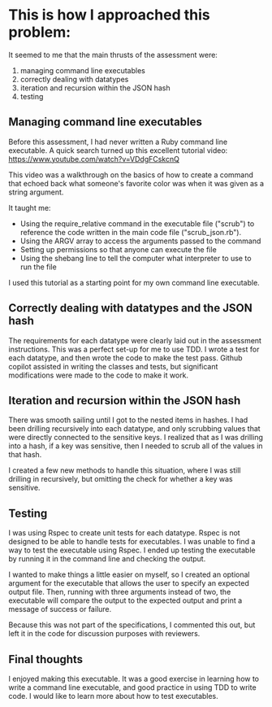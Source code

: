 # This is how I approached this problem:

It seemed to me that the main thrusts of the assessment were:
1) managing command line executables
2) correctly dealing with datatypes
3) iteration and recursion within the JSON hash
4) testing

## Managing command line executables
Before this assessment, I had never written a Ruby command line executable.  A quick search turned up this excellent tutorial video:
https://www.youtube.com/watch?v=VDdgFCskcnQ

This video was a walkthrough on the basics of how to create a command that echoed back what someone's favorite color was when it was given as a string argument.

It taught me:
 - Using the require_relative command in the executable file ("scrub") to reference the code written in the main code file ("scrub_json.rb").
 - Using the ARGV array to access the arguments passed to the command
 - Setting up permissions so that anyone can execute the file
 - Using the shebang line to tell the computer what interpreter to use to run the file

I used this tutorial as a starting point for my own command line executable.

## Correctly dealing with datatypes and the JSON hash

The requirements for each datatype were clearly laid out in the assessment instructions.
This was a perfect set-up for me to use TDD.  I wrote a test for each datatype, and then wrote the code to make the test pass.
Github copilot assisted in writing the classes and tests, but significant modifications were made to
the code to make it work.

## Iteration and recursion within the JSON hash

There was smooth sailing until I got to the nested items in hashes.  I had been drilling recursively into
each datatype, and only scrubbing values that were directly connected to the sensitive keys.  I realized that
as I was drilling into a hash, if a key was sensitive, then I needed to scrub all of the values in that hash.

I created a few new methods to handle this situation, where I was still drilling in recursively, but omitting
the check for whether a key was sensitive.

## Testing
I was using Rspec to create unit tests for each datatype.  Rspec is not designed to be able to handle
tests for executables.  I was unable to find a way to test the executable using Rspec.  I ended up
testing the executable by running it in the command line and checking the output.

I wanted to make things a little easier on myself, so I created an optional argument for the executable
that allows the user to specify an expected output file.  Then, running with three arguments instead of two, 
the executable will compare the output to the expected output and print a message of success or failure.

Because this was not part of the specifications, I commented this out, but left it in the code for discussion
purposes with reviewers.

## Final thoughts
I enjoyed making this executable.  It was a good exercise in learning how to write a command line executable,
and good practice in using TDD to write code.  I would like to learn more about how to test executables.



